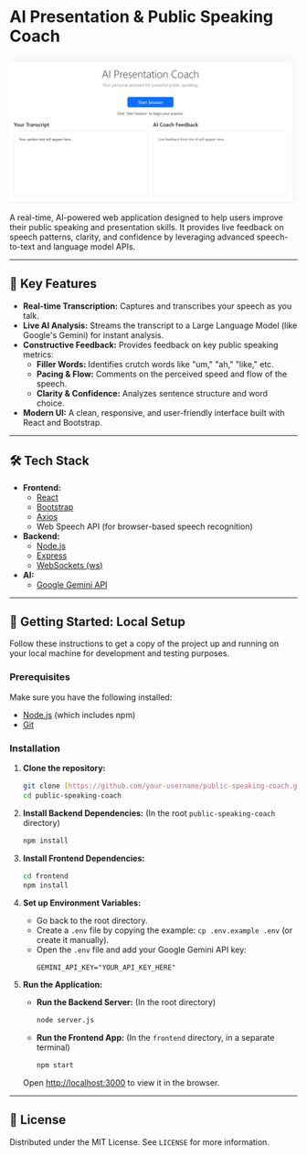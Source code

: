 # AI Presentation & Public Speaking Coach

![AI Coach UI](/ak.png)

A real-time, AI-powered web application designed to help users improve their public speaking and presentation skills. It provides live feedback on speech patterns, clarity, and confidence by leveraging advanced speech-to-text and language model APIs.

---

## 🚀 Key Features

- **Real-time Transcription:** Captures and transcribes your speech as you talk.
- **Live AI Analysis:** Streams the transcript to a Large Language Model (like Google's Gemini) for instant analysis.
- **Constructive Feedback:** Provides feedback on key public speaking metrics:
  - **Filler Words:** Identifies crutch words like "um," "ah," "like," etc.
  - **Pacing & Flow:** Comments on the perceived speed and flow of the speech.
  - **Clarity & Confidence:** Analyzes sentence structure and word choice.
- **Modern UI:** A clean, responsive, and user-friendly interface built with React and Bootstrap.

---

## 🛠️ Tech Stack

- **Frontend:**
  - [React](https://reactjs.org/)
  - [Bootstrap](https://getbootstrap.com/)
  - [Axios](https://axios-http.com/)
  - Web Speech API (for browser-based speech recognition)
- **Backend:**
  - [Node.js](https://nodejs.org/)
  - [Express](https://expressjs.com/)
  - [WebSockets (ws)](https://github.com/websockets/ws)
- **AI:**
  - [Google Gemini API](https://ai.google.dev/)

---

## 🔧 Getting Started: Local Setup

Follow these instructions to get a copy of the project up and running on your local machine for development and testing purposes.

### Prerequisites

Make sure you have the following installed:
- [Node.js](https://nodejs.org/) (which includes npm)
- [Git](https://git-scm.com/)

### Installation

1.  **Clone the repository:**
    ```bash
    git clone [https://github.com/your-username/public-speaking-coach.git](https://github.com/your-username/public-speaking-coach.git)
    cd public-speaking-coach
    ```

2.  **Install Backend Dependencies:**
    (In the root `public-speaking-coach` directory)
    ```bash
    npm install
    ```

3.  **Install Frontend Dependencies:**
    ```bash
    cd frontend
    npm install
    ```

4.  **Set up Environment Variables:**
    - Go back to the root directory.
    - Create a `.env` file by copying the example: `cp .env.example .env` (or create it manually).
    - Open the `.env` file and add your Google Gemini API key:
      ```
      GEMINI_API_KEY="YOUR_API_KEY_HERE"
      ```

5.  **Run the Application:**
    - **Run the Backend Server:** (In the root directory)
      ```bash
      node server.js
      ```
    - **Run the Frontend App:** (In the `frontend` directory, in a separate terminal)
      ```bash
      npm start
      ```
    Open [http://localhost:3000](http://localhost:3000) to view it in the browser.

---

## 📜 License

Distributed under the MIT License. See `LICENSE` for more information.